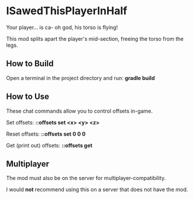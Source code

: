 # ISawedThisPlayerInHalf
Your player... is ca- oh god, his torso is flying!

This mod splits apart the player's mid-section, freeing the torso from the legs.

## How to Build
Open a terminal in the project directory and run: **gradle build**
  
## How to Use
These chat commands allow you to control offsets in-game.

Set offsets: **::offsets set \<x\> \<y> \<z>**
  
Reset offsets: **::offsets set 0 0 0**

Get (print out) offsets: **::offsets get**

## Multiplayer
The mod must also be on the server for multiplayer-compatibility.

I would **not** recommend using this on a server that does not have the mod.
